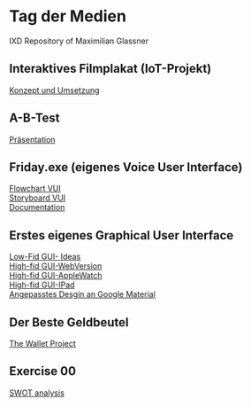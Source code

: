 # Tag der Medien 
IXD Repository of Maximilian Glassner

## Interaktives Filmplakat (IoT-Projekt)
[Konzept und Umsetzung](/task9.md)
## A-B-Test
[Präsentation](/ABtest.pdf)
## Friday.exe (eigenes Voice User Interface)
[Flowchart VUI](/VUI.png) <br />
[Storyboard VUI](/storyboard_vui.jpg) <br />
[Documentation](/task6.md)
## Erstes eigenes Graphical User Interface
[Low-Fid GUI- Ideas](/gui.jpg) <br />
[High-fid GUI-WebVersion](https://xd.adobe.com/view/342483f4-6632-402c-ad3a-43804f2489fb-6177/) <br />
[High-fid GUI-AppleWatch](https://xd.adobe.com/view/01439293-c2c7-43f3-9799-acd02f449097-5410/)<br />
[High-fid GUI-IPad](https://xd.adobe.com/view/2a35c897-11da-4cd1-8589-12529171c68f-7f66/) <br />
[Angepasstes Desgin an Google Material](https://xd.adobe.com/view/d5ea987f-5a21-47aa-8af7-1cbdf5db0c44-80b9/)


## Der Beste Geldbeutel
[The Wallet Project](/task01.pdf)

## Exercise 00 
[SWOT analysis](/swot.jpg) <br /> 
